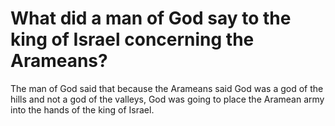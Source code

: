 # What did a man of God say to the king of Israel concerning the Arameans?

The man of God said that because the Arameans said God was a god of the hills and not a god of the valleys, God was going to place the Aramean army into the hands of the king of Israel.
